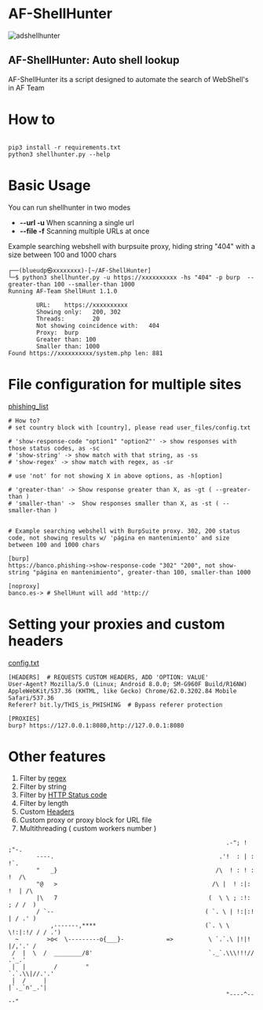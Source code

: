 # AF-ShellHunter

![adshellhunter](https://user-images.githubusercontent.com/41192980/133873080-1cf088a6-f401-4e01-8171-b28898206e1a.png)
## AF-ShellHunter: Auto shell lookup

 AF-ShellHunter its a script designed to automate the search of WebShell's in AF Team
 
 # How to
 
 ```
 
 pip3 install -r requirements.txt
 python3 shellhunter.py --help
 
 ```

# Basic Usage

You can run shellhunter in two modes
* **--url -u** When scanning a single url
* **--file -f** Scanning multiple URLs at once

 Example searching webshell with burpsuite proxy, hiding string "404" with a size between 100 and 1000 chars
```
┌──(blueudp㉿xxxxxxxx)-[~/AF-ShellHunter]
└─$ python3 shellhunter.py -u https://xxxxxxxxxx -hs "404" -p burp  --greater-than 100 --smaller-than 1000                                                                                             
Running AF-Team ShellHunt 1.1.0

        URL:    https://xxxxxxxxxx
        Showing only:   200, 302
        Threads:        20
        Not showing coincidence with:   404
        Proxy:  burp
        Greater than: 100
        Smaller than: 1000
Found https://xxxxxxxxxx/system.php len: 881

```

# File configuration for multiple sites

[phishing_list](user_files/phishing_list.txt)

```
# How to?
# set country block with [country], please read user_files/config.txt

# 'show-response-code "option1" "option2"' -> show responses with those status codes, as -sc
# 'show-string' -> show match with that string, as -ss
# 'show-regex' -> show match with regex, as -sr

# use 'not' for not showing X in above options, as -h[option]

# 'greater-than' -> Show response greater than X, as -gt ( --greater-than )
# 'smaller-than' ->  Show responses smaller than X, as -st ( --smaller-than )


# Example searching webshell with BurpSuite proxy. 302, 200 status code, not showing results w/ 'página en mantenimiento' and size between 100 and 1000 chars

[burp]
https://banco.phishing->show-response-code "302" "200", not show-string "página en mantenimiento", greater-than 100, smaller-than 1000

[noproxy]
banco.es-> # ShellHunt will add 'http://
```
# Setting your proxies and custom headers

[config.txt](user_files/config.txt)
```
[HEADERS]  # REQUESTS CUSTOM HEADERS, ADD 'OPTION: VALUE'
User-Agent? Mozilla/5.0 (Linux; Android 8.0.0; SM-G960F Build/R16NW) AppleWebKit/537.36 (KHTML, like Gecko) Chrome/62.0.3202.84 Mobile Safari/537.36
Referer? bit.ly/THIS_is_PHISHING  # Bypass referer protection

[PROXIES]
burp? https://127.0.0.1:8080,http://127.0.0.1:8080
```

# Other features

1. Filter by [regex](https://regex101.com/)
2. Filter by string
3. Filter by [HTTP Status code](https://developer.mozilla.org/es/docs/Web/HTTP/Status)
4. Filter by length
4. Custom [Headers](https://developer.mozilla.org/es/docs/Web/HTTP/Headers)
5. Custom proxy or proxy block for URL file
6. Multithreading ( custom workers number )
```
                                                              .-"; ! ;"-.
        ----.                                               .'!  : | :  !`.
        "   _}                                             /\  ! : ! : !  /\
        "@   >                                            /\ |  ! :|: !  | /\
        |\   7                                           (  \ \ ; :!: ; / /  )
        / `--                                           ( `. \ | !:|:! | / .' )
            ,-------,****                               (`. \ \ \!:|:!/ / / .')
  ~        >o<  \---------o{___}-            =>          \ `.`.\ |!|! |/,'.' /
 /  |  \  /  ________/8'                                 `._`.\\\!!!// .'_.'
 |  |        /        "                                      `.`.\\|//.'.'
 |  /     |                                                   |`._`n'_.'|
                                                              "----^----"
```
